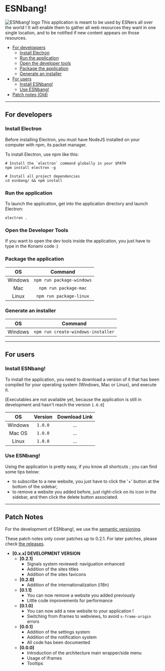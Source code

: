 # ESNbang!

![ESNbang! logo](https://raw.githubusercontent.com/ESNFranceG33kTeam/esnbang/master/assets/img/logo.png)
This application is meant to be used by ESNers all over the world ! It will enable them to gather all web resources they want in one single location, and to be notified if new content appears on those resources.

* [For developpers](#for-developers)
  * [Install Electron](#install-electron)
  * [Run the application](#run-the-application)
  * [Open the developer tools](#open-the-developer-tools)
  * [Package the application](#package-the-application)
  * [Generate an installer](#generate-an-installer)
* [For users](#for-users)
  * [Install ESNbang!](#install-esnbang)
  * [Use ESNbang!](#use-esnbang)
* [Patch notes (Old)](#patch-notes)

---

## For developers

### Install Electron
Before installing Electron, you must have NodeJS installed on your computer with npm, its packet manager.

To install Electron, use npm like this:
```shell
# Install the `electron` command globally in your $PATH
npm install electron -g

# Install all project dependencies
cd esnbang/ && npm install
```

### Run the application
To launch the application, get into the application directory and launch Electron:
```shell
electron .
```

### Open the Developer Tools
If you want to open the dev tools inside the application, you just have to type in the Konami code :)

### Package the application
| OS | Command |
| :--: | :---: |
| Windows | `npm run package-windows` |
| Mac | `npm run package-mac` |
| Linux | `npm run package-linux` |

### Generate an installer
| OS | Command |
| :--: | :---: |
| Windows | `npm run create-windows-installer` |

---

## For users

### Install ESNbang!

To install the application, you need to download a version of it that has been compiled for your operating system
(Windows, Mac or Linux), and execute it.

[Executables are not available yet, because the application is still in development and hasn't reach the version
`1.0.0`]

| OS | Version | Download Link |
| :--: | :---: | :-----------: |
| Windows | `1.0.0` | ... |
| Mac OS | `1.0.0` | ... |
| Linux | `1.0.0` | ... |

### Use ESNbang!

Using the application is pretty easy, if you know all shortcuts ; you can find some tips below:
* to subscribe to a new website, you just have to click the '+' button at the bottom of the sidebar;
* to remove a website you added before, just right-click on its icon in the sidebar, and then click the delete button associated.


---

## Patch Notes

For the development of ESNbang!, we use the [semantic versioning](http://semver.org/).

These patch notes only cover patches up to 0.2.1. For later patches, please check [the releases](https://github.com/ESNFranceG33kTeam/esnbang/releases).


* **[0.x.x] DEVELOPMENT VERSION**
  * **[0.2.1]**
    * Signals system reviewed: naviguation enhanced
    * Addition of the sites titles
    * Addition of the sites favicons
  * **[0.2.0]**
    * Addition of the internationalization (i18n)
  * **[0.1.1]**
    * You can now remove a website you added previously
    * Little code improvements for performance
  * **[0.1.0]**
    * You can now add a new website to your application !
    * Switching from iframes to webviews, to avoid `x-frame-origin` errors
  * **[0.0.1]**
    * Addition of the settings system
    * Addition of the notification system
    * All code has been documented
  * **[0.0.0]**
    * Introduction of the architecture main wrapper/side menu
    * Usage of iframes
    * Tooltips

